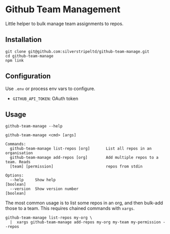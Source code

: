# Github Team Management

Little helper to bulk manage team assignments to repos.

## Installation

```
git clone git@github.com:silverstripeltd/github-team-manage.git
cd github-team-manage
npm link
```

## Configuration

Use `.env` or process env vars to configure.

 * `GITHUB_API_TOKEN`: OAuth token

## Usage

```
github-team-manage --help

github-team-manage <cmd> [args]

Commands:
  github-team-manage list-repos [org]       List all repos in an organisation
  github-team-manage add-repos [org]        Add multiple repos to a team. Reads
  [team] [permission]                       repos from stdin

Options:
  --help     Show help                                                 [boolean]
  --version  Show version number                                       [boolean]
```

The most common usage is to list some repos in an org,
and then bulk-add those to a team. This requires chained commands with `xargs`.

```
github-team-manage list-repos my-org \
  |  xargs github-team-manage add-repos my-org my-team my-permission --repos
```